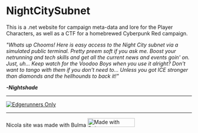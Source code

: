 # NightCitySubnet
This is a .net website for campaign meta-data and lore for the Player Characters, as well as a CTF for a homebrewed Cyberpunk Red campaign.

*"Whats up Chooms! Here is easy access to the Night City subnet via a simulated public terminal. Pretty preem soft if you ask me. Boost your netrunning and tech skills and get all the current news and events goin' on. Just, uh... Keep watch for the Voodoo Boys when you use it alright? Don't want to tango with them if you don't need to... Unless you got ICE stronger than diamonds and the hellhounds to back it!"*

**_-Nightshade_**


***

[![Edgerunners Only](http://img.youtube.com/vi/DV6LE-9B1ic/0.jpg)](http://www.youtube.com/watch?v=DV6LE-9B1ic)

***
Nicola site was made with Bulma
<a href="https://bulma.io">
  <img
    src="https://bulma.io/images/made-with-bulma.png"
    alt="Made with Bulma"
    width="128"
    height="24">
</a>
